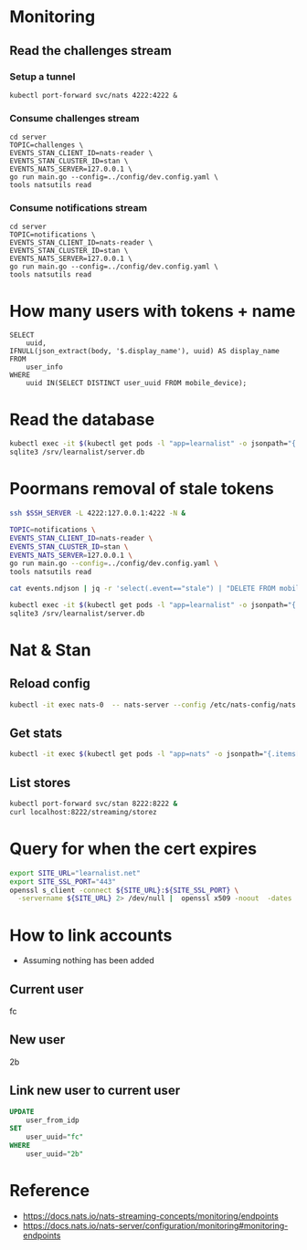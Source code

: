 # Monitoring



## Read the challenges stream
### Setup a tunnel
```
kubectl port-forward svc/nats 4222:4222 &
```

### Consume challenges stream
```
cd server
TOPIC=challenges \
EVENTS_STAN_CLIENT_ID=nats-reader \
EVENTS_STAN_CLUSTER_ID=stan \
EVENTS_NATS_SERVER=127.0.0.1 \
go run main.go --config=../config/dev.config.yaml \
tools natsutils read
```

### Consume notifications stream
```
cd server
TOPIC=notifications \
EVENTS_STAN_CLIENT_ID=nats-reader \
EVENTS_STAN_CLUSTER_ID=stan \
EVENTS_NATS_SERVER=127.0.0.1 \
go run main.go --config=../config/dev.config.yaml \
tools natsutils read
```


# How many users with tokens + name

```
SELECT
	uuid,
IFNULL(json_extract(body, '$.display_name'), uuid) AS display_name
FROM
	user_info
WHERE
	uuid IN(SELECT DISTINCT user_uuid FROM mobile_device);
```


# Read the database
```sh
kubectl exec -it $(kubectl get pods -l "app=learnalist" -o jsonpath="{.items[0].metadata.name}") -c api -- sh
sqlite3 /srv/learnalist/server.db
```


# Poormans removal of stale tokens

```sh
ssh $SSH_SERVER -L 4222:127.0.0.1:4222 -N &
```

```sh
TOPIC=notifications \
EVENTS_STAN_CLIENT_ID=nats-reader \
EVENTS_STAN_CLUSTER_ID=stan \
EVENTS_NATS_SERVER=127.0.0.1 \
go run main.go --config=../config/dev.config.yaml \
tools natsutils read
```

```sh
cat events.ndjson | jq -r 'select(.event=="stale") | "DELETE FROM mobile_device WHERE token=\"\(.token)\";"'
```

```sh
kubectl exec -it $(kubectl get pods -l "app=learnalist" -o jsonpath="{.items[0].metadata.name}") -c api -- sh
sqlite3 /srv/learnalist/server.db
```


# Nat & Stan

## Reload config
```sh
kubectl -it exec nats-0  -- nats-server --config /etc/nats-config/nats.conf -sl reload
```

## Get stats

```sh
kubectl -it exec $(kubectl get pods -l "app=nats" -o jsonpath="{.items[0].metadata.name}")  -- wget -qO - 'localhost:8222/varz' | jq
```

## List stores
```sh
kubectl port-forward svc/stan 8222:8222 &
curl localhost:8222/streaming/storez
```

# Query for when the cert expires
```sh
export SITE_URL="learnalist.net"
export SITE_SSL_PORT="443"
openssl s_client -connect ${SITE_URL}:${SITE_SSL_PORT} \
  -servername ${SITE_URL} 2> /dev/null |  openssl x509 -noout  -dates
```

# How to link accounts
- Assuming nothing has been added
## Current user
fc
## New user
2b

## Link new user to current user
```sql
UPDATE
    user_from_idp
SET
    user_uuid="fc"
WHERE
    user_uuid="2b"
```

# Reference
- https://docs.nats.io/nats-streaming-concepts/monitoring/endpoints
- https://docs.nats.io/nats-server/configuration/monitoring#monitoring-endpoints
